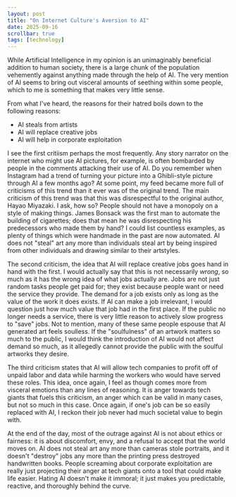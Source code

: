 ```yaml
---
layout: post
title: "On Internet Culture's Aversion to AI"
date: 2025-09-16
scrollbar: true
tags: [technology]
---
```

While Artificial Intelligence in my opinion is an unimaginably beneficial addition to human society, there is a large chunk of the population vehemently against anything made through the help of AI. The very mention of AI seems to bring out visceral amounts of seething within some people, which to me is something that makes very little sense.

From what I've heard, the reasons for their hatred boils down to the following reasons:
- AI steals from artists
- AI will replace creative jobs
- AI will help in corporate exploitation

I see the first critiism perhaps the most frequently. Any story narrator on the internet who might use AI pictures, for example, is often bombarded by people in the comments attacking their use of AI. Do you remember when Instagram had a trend of turning your picture into a Ghibli-style picture through AI a few months ago? At some point, my feed became more full of criticisms of this trend than it ever was of the original trend. The main criticism of this trend was that this was disrespectful to the original author, Hayao Miyazaki. I ask, how so? People should not have a monopoly on a style of making things. James Bonsack was the first man to automate the building of cigarettes; does that mean he was disrespecting his predecessors who made them by hand? I could list countless examples, as plenty of things which were handmade in the past are now automated. AI does not "steal" art any more than individuals steal art by being inspired from other individuals and drawing similar to their artstyles.

The second criticism, the idea that AI will replace creative jobs goes hand in hand with the first. I would actually say that this is not necessarily *wrong*, so much as it has the wrong idea of what jobs actually are. Jobs are not just random tasks people get paid for; they exist because people want or need the service they provide. The demand for a job exists only as long as the value of the work it does exists. If AI can make a job irrelevant, I would question just how much value that job had in the first place. If the public no longer needs a service, there is very little reason to actively slow progress to "save" jobs. Not to mention, many of these same people espouse that AI generated art feels soulless. If the "soulfulness" of an artwork matters so much to the public, I would think the introduction of AI would not affect demand so much, as it allegedly cannot provide the public with the soulful artworks they desire.

The third criticism states that AI will allow tech companies to profit off of unpaid labor and data while harming the workers who would have served these roles. This idea, once again, I feel as though comes more from visceral emotions than any lines of reasoning. It is anger towards tech giants that fuels this criticism, an anger which can be valid in many cases, but not so much in this case. Once again, if one's job can be so easily replaced with AI, I reckon their job never had much societal value to begin with.

At the end of the day, most of the outrage against AI is not about ethics or fairness: it is about discomfort, envy, and a refusal to accept that the world moves on. AI does not steal art any more than cameras stole portraits, and it doesn't "destroy" jobs any more than the printing press destroyed handwritten books. People screaming about corporate exploitation are really just projecting their anger at tech giants onto a tool that could make life easier. Hating AI doesn't make it immoral; it just makes you predictable, reactive, and thoroughly behind the curve.